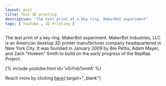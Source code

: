 ```yaml
---
layout: post
title: Test 3D printing
description: "The test print of a key ring. MakerBot experiment"
tags: [ YouTube , 3D Printing ]
---
```


The test print of a key ring. MakerBot experiment. MakerBot Industries, LLC is an American desktop 3D printer manufacturer company headquartered in New York City. It was founded in January 2009 by Bre Pettis, Adam Mayer, and Zach "Hoeken" Smith to build on the early progress of the RepRap Project.

{% include youtube.html id='vGrFnbTemtA' %}

Reach more by clicking [here](https://www.youtube.com/channel/UCCoJksLKmc7Kg78z7Y7U4iA){:target="_blank"} 